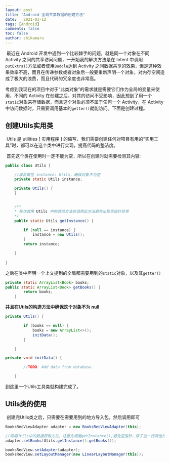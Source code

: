```yaml
---
layout: post
title: "Android 全局共享数据的创建方法"
date:   2021-03-12
tags: [Android]
comments: false
toc: false
author: shikamaru
---
```




​	最近在 Android 开发中遇到一个比较棘手的问题，就是同一个对象在不同 Activity 之间的共享访问问题，一开始我的解决方法是在 Intent 中调用 `putExtra()`方法或者使用`Buddle`达到 Activity 之间数据共享的效果，但是这种效果效率不高，而且在传递参数或者对象后一般要重新声明一个对象，对内存空间造成了极大的浪费，而且代码的冗余度也非常高。

​	考虑到我现在的项目中对于“此类对象”的需求就是需要它们作为全局的变量来使用，不同的 Activity 在创建之后，对其的访问不受影响，因此想到了用一个`static`对象来存储数据，而且这个对象必须不属于任何一个 Activity，在 Activity 中访问数据时，只需要调用基本的`getter()`就能访问。下面是创建过程。

## 创建Utils实用类

​	Utils 是 utilities [ 实用程序 ] 的缩写，我们需要创建任何对项目有用的“实用工具”时，都可以在这个类中进行实现，提高代码的整洁度。

​	首先这个类在使用时一定不能为空，所以在创建时就需要检测其内容: 

```java
public class Utils {

    //成员属性 instance: Utils，确保对象不为空
    private static Utils instance;

    private Utils() {
    }


    /**
    * 每次调用 Utils 中的其他方法前调用此方法避免出现空指针异常
    */
    public static Utils getInstance() {

        if (null == instance) {
            instance = new Utils();
        }
        return instance;

    }
    
}

```

之后在类中声明一个上文提到的全局都需要用到的`static`对象，以及其`getter()`

```java
private static ArrayList<Book> books;
public static ArrayList<Book> getBooks() {
        return books;
    }
```

**并且在Utils的构造方法中确保这个对象不为 null**

```java
private Utils() {

        if (books == null) {
            books = new ArrayList<>();
            initData();
        }

    }

private void initData() {

        //TODO: Add data from database.

    }
```

到这里一个Utils工具类就构建完成了。

## Utils类的使用

​	创建完Utils类之后，只需要在需要用到的地方导入包，然后调用即可

```java
BooksRecViewAdapter adapter = new BooksRecViewAdapter(this);

//调用Utils中的数据获取方法，注意先调用getInstance(),避免空指针，除了这一行其他行可以忽略
adapter.setBooks(Utils.getInstance().getBooks()); 

booksRecView.setAdapter(adapter);
booksRecView.setLayoutManager(new LinearLayoutManager(this));
```

